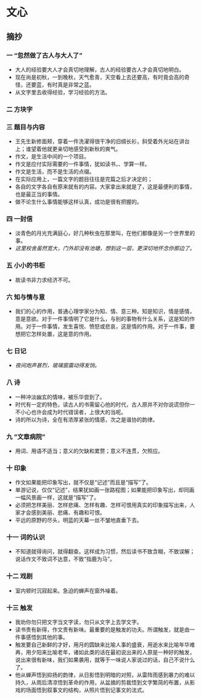 # 文心

## 摘抄

### 一 “忽然做了古人与大人了”

- 大人的经验要大人才会真切地理解，古人的经验要古人才会真切地明白。
- 现在尚是初秋，一到晚秋，天气愈青，天空看上去还要高，有时竟会高的奇怪，还要蓝，有时真是非常之蓝。
- 从文字里去收得经验，学习经验的方法。

### 二 方块字

### 三 题目与内容

- 王先生新修面颊，穿着一件洗濯得很干净的旧绸长衫，斜受着外光站在讲台上；谁望着他就更亲切地感受到新秋的爽气。
- 作文，是生活中间的一个项目。
- 作文是应付实际需要的一件事情，犹如读书，、学算一样。
- 作文是生活，而不是生活的点缀。
- 在实际应用上，一篇文字的题目往往是完篇之后才决定的；
- 各自的文字各自有原来就有的内容。大家拿出来就是了，这是最便利的事情，也是最正当的事情。
- 做不论生什么事情能够这样认真，成功是很有把握的。

### 四 一封信

- 淡青色的月光充满庭心，好几种秋虫在那里叫，在他们都像是另一个世界里的事。
- *这里校舍虽然宽大，门外却没有池塘，想到这一层，更深切地怀念你那边了。*

### 五 小小的书柜

- 故读书非力求经济不可。

### 六 知与情与意

- 我们的心的作用，普通心理学家分为知、情、意三种。知是知识，情是感情，意是意欲。对于一件事情明了它是什么，与别的事物有什么关系，这是知的作用。对于一件事情，发生喜悦、愤怒或悲哀，这是情的作用。对于一件事，要想把它怎样处置，这是意的作用。

### 七 日记

- *夜间炮声甚烈，玻璃窗震动得发饷。*

### 八 诗

- 一种冲淡幽玄的情味，被乐华尝到了。
- 时代有一定的特色，读古人的书需留心他的时代，古人原并不对你说谎但你一不小心也许会成为时代错误者，上很大的当呢。
- 诗的所以为诗，全在有浓厚紧张的情感，次之是谐协的韵律。

### 九 ”文章病院”

- 用词、用语不适当；意义的欠缺和累赘；意义不连贯，欠照应。

### 十 印象

- 作文如果能把印象写出，就不仅是“记述”而且是“描写”了。
- 单游记说，仅仅“记述”，结果犹如画一张路程图；如果能把印象写出，却同画一幅风景画一样，这就是“描写”了。
- 必须把怎样美丽、怎样悲痛、怎样有趣、怎样可恨用真实的印象描写出来，人家才会感到美丽、悲痛、有趣和可恨。
- 平远的原野的尽头，明蓝的天幕一丝不皱地直垂下去。

### 十一 词的认识

- 不知道就得询问，就得翻查。这样成为习惯，然后读书不致含糊，不致误解；说话作文不致词不达意，不致“指鹿为马”。

### 十二 戏剧

- 室内顿时沉寂起来。急迫的蝉声在窗外噪着。

### 十三 触发

- 我劝你勿只把文字当文字读，勿只从文字上去学文字。
- 读书贵有新得，作文贵有新味。最重要的是触发的功夫。所谓触发，就是由一件事感悟到其他的事。
- 触发要自己新鲜的才好，用月的圆缺来比喻人事的盛衰，用逝水来比喻年华难再，用夕阳来比喻老年，诸如此类的话在最初说出来的人原是一种好的触发，说出来很有新味，我们如果袭用，就等于一味说人家说过的话，自己不说什么了。
- 他从蝉声悟到抑扬的韵律，从日影悟到明暗的对照，从雷阵雨感到暴力的难以持久，从雨后清凉悟到革命的作用，从盆摘的剪裁悟到文字繁简的布置，从影戏的场面悟到叙事文的结构，从照片悟到记事文的法式。

